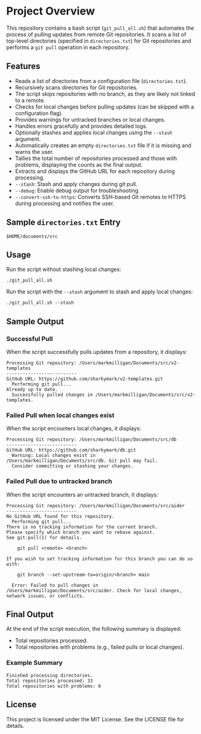# Project Overview

This repository contains a bash script (`git_pull_all.sh`) that automates the process of pulling updates from remote Git repositories. It scans a list of top-level directories (specified in `directories.txt`) for Git repositories and performs a `git pull` operation in each repository.

## Features
- Reads a list of directories from a configuration file (`directories.txt`).
- Recursively scans directories for Git repositories.
- The script skips repositories with no branch, as they are likely not linked to a remote.
- Checks for local changes before pulling updates (can be skipped with a configuration flag).
- Provides warnings for untracked branches or local changes.
- Handles errors gracefully and provides detailed logs.
- Optionally stashes and applies local changes using the `--stash` argument.
- Automatically creates an empty `directories.txt` file if it is missing and warns the user.
- Tallies the total number of repositories processed and those with problems, displaying the counts as the final output.
- Extracts and displays the GitHub URL for each repository during processing.
- `--stash`: Stash and apply changes during git pull.
- `--debug`: Enable debug output for troubleshooting.
- `--convert-ssh-to-https`: Converts SSH-based Git remotes to HTTPS during processing and notifies the user.


## Sample `directories.txt` Entry
```
$HOME/documents/src
```

## Usage

Run the script without stashing local changes:
```
./git_pull_all.sh
```

Run the script with the `--stash` argument to stash and apply local changes:
```
./git_pull_all.sh --stash
```

## Sample Output

### Successful Pull
When the script successfully pulls updates from a repository, it displays:
```
Processing Git repository: /Users/markmilligan/Documents/src/v2-templates
--------------------------
GitHub URL: https://github.com/sharkymark/v2-templates.git
  Performing git pull...
Already up to date.
  Successfully pulled changes in /Users/markmilligan/Documents/src/v2-templates.
```

### Failed Pull when local changes exist
When the script encounters local changes, it displays:
```
Processing Git repository: /Users/markmilligan/Documents/src/db
--------------------------
GitHub URL: https://github.com/sharkymark/db.git
  Warning: Local changes exist in /Users/markmilligan/Documents/src/db. Git pull may fail.
  Consider committing or stashing your changes.
```

### Failed Pull due to untracked branch
When the script encounters an untracked branch, it displays:
```
Processing Git repository: /Users/markmilligan/Documents/src/aider
--------------------------
No GitHub URL found for this repository.
  Performing git pull...
There is no tracking information for the current branch.
Please specify which branch you want to rebase against.
See git-pull(1) for details.

    git pull <remote> <branch>

If you wish to set tracking information for this branch you can do so with:

    git branch --set-upstream-to=origin/<branch> main

  Error: Failed to pull changes in /Users/markmilligan/Documents/src/aider. Check for local changes, network issues, or conflicts.
```

## Final Output
At the end of the script execution, the following summary is displayed:
- Total repositories processed.
- Total repositories with problems (e.g., failed pulls or local changes).

### Example Summary
```
Finished processing directories.
Total repositories processed: 33
Total repositories with problems: 6
```

## License

This project is licensed under the MIT License. See the LICENSE file for details.